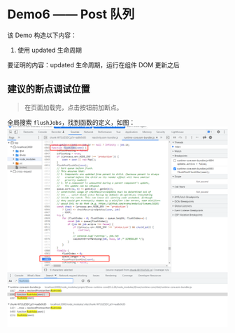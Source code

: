 # Demo6 —— Post 队列

该 Demo 构造以下内容：
1. 使用 updated 生命周期

要证明的内容：updated 生命周期，运行在组件 DOM 更新之后

## 建议的断点调试位置
> 在页面加载完，点击按钮前加断点。

全局搜索 `flushJobs`，找到函数的定义，如图：
![img.png](img.png)
